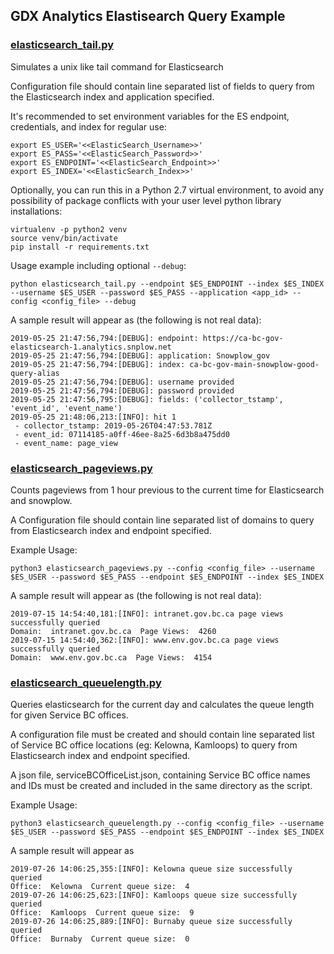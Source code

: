 ## GDX Analytics Elastisearch Query Example

### [elasticsearch_tail.py](./elasticsearch_tail.py)
Simulates a unix like tail command for Elasticsearch

Configuration file should contain line separated list of fields to query from the Elasticsearch index and application specified.

It's recommended to set environment variables for the ES endpoint, credentials, and index for regular use:

```
export ES_USER='<<ElasticSearch_Username>>'
export ES_PASS='<<ElasticSearch_Password>>'
export ES_ENDPOINT='<<ElasticSearch_Endpoint>>'
export ES_INDEX='<<ElasticSearch_Index>>'
```

Optionally, you can run this in a Python 2.7 virtual environment, to avoid any possibility of package conflicts with your user level python library installations:

```
virtualenv -p python2 venv
source venv/bin/activate
pip install -r requirements.txt
```

Usage example including optional `--debug`:
```
python elasticsearch_tail.py --endpoint $ES_ENDPOINT --index $ES_INDEX --username $ES_USER --password $ES_PASS --application <app_id> --config <config_file> --debug
```

A sample result will appear as (the following is not real data):
```
2019-05-25 21:47:56,794:[DEBUG]: endpoint: https://ca-bc-gov-elasticsearch-1.analytics.snplow.net
2019-05-25 21:47:56,794:[DEBUG]: application: Snowplow_gov
2019-05-25 21:47:56,794:[DEBUG]: index: ca-bc-gov-main-snowplow-good-query-alias
2019-05-25 21:47:56,794:[DEBUG]: username provided
2019-05-25 21:47:56,794:[DEBUG]: password provided
2019-05-25 21:47:56,795:[DEBUG]: fields: ('collector_tstamp', 'event_id', 'event_name')
2019-05-25 21:48:06,213:[INFO]: hit 1
 - collector_tstamp: 2019-05-26T04:47:53.781Z
 - event_id: 07114185-a0ff-46ee-8a25-6d3b8a475dd0
 - event_name: page_view
```
### [elasticsearch_pageviews.py](./elasticsearch_pageviews.py)
Counts pageviews from 1 hour previous to the current time for Elasticsearch
and snowplow.

A Configuration file should contain line separated list of domains to query from Elasticsearch index and endpoint specified.

Example Usage:
```
python3 elasticsearch_pageviews.py --config <config_file> --username $ES_USER --password $ES_PASS --endpoint $ES_ENDPOINT --index $ES_INDEX
```
A sample result will appear as (the following is not real data):
```
2019-07-15 14:54:40,181:[INFO]: intranet.gov.bc.ca page views successfully queried
Domain:  intranet.gov.bc.ca  Page Views:  4260
2019-07-15 14:54:40,362:[INFO]: www.env.gov.bc.ca page views successfully queried
Domain:  www.env.gov.bc.ca  Page Views:  4154
```
### [elasticsearch_queuelength.py](./elasticsearch_queuelength.py)
Queries elasticsearch for the current day and calculates the queue length for given Service BC offices.

A configuration file must be created and should contain line separated list of Service BC office locations (eg: Kelowna, Kamloops) to query from Elasticsearch index and endpoint specified.

A json file, serviceBCOfficeList.json, containing Service BC office names and IDs must be created and included in the same directory as the script.

Example Usage:
````
python3 elasticsearch_queuelength.py --config <config_file> --username $ES_USER --password $ES_PASS --endpoint $ES_ENDPOINT --index $ES_INDEX
````

A sample result will appear as

```
2019-07-26 14:06:25,355:[INFO]: Kelowna queue size successfully queried
Office:  Kelowna  Current queue size:  4
2019-07-26 14:06:25,623:[INFO]: Kamloops queue size successfully queried
Office:  Kamloops  Current queue size:  9
2019-07-26 14:06:25,889:[INFO]: Burnaby queue size successfully queried
Office:  Burnaby  Current queue size:  0
```
